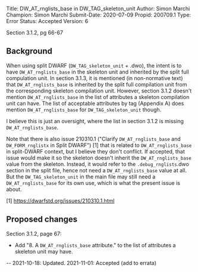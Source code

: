 Title:       DW_AT_rnglists_base in DW_TAG_skeleton_unit
Author:      Simon Marchi
Champion:    Simon Marchi
Submit-Date: 2020-07-09
Propid:      200709.1
Type:        Error
Status:      Accepted
Version:     6

Section 3.1.2, pg 66-67

Background
----------

When using split DWARF (`DW_TAG_skeleton_unit` + .dwo), the intent is to
have `DW_AT_rnglists_base` in the skeleton unit and inherited by the split
full compulation unit.  In section 3.1.3, it is mentioned (in
non-normative text) that `DW_AT_rnglists_base` is inherited by the split
full compilation unit from the corresponding skeleton compilation unit.
However, section 3.1.2 doesn't mention `DW_AT_rnglists_base` in the list
of attributes a skeleton compilation unit can have.  The list of
acceptable attributes by tag (Appendix A) does mention
`DW_AT_rnglists_base` for `DW_TAG_skeleton_unit` though.

I believe this is just an oversight, where the list in section 3.1.2 is
missing `DW_AT_rnglists_base`.

Note that there is also issue 210310.1 ("Clarify `DW_AT_rnglists_base` and
`DW_FORM_rnglistx` in Split DWARF") [1] that is related to
`DW_AT_rnglists_base` in split-DWARF context, but I believe they don't
conflict.  If accepted, that issue would make it so the skeleton doesn't
inherit the `DW_AT_rnglists_base` value from the skeleton.  Instead, it
would refer to the `.debug_rnglists`.dwo section in the split file, hence
not need a `DW_AT_rnglists_base` value at all.  But the
`DW_TAG_skeleton_unit` in the main file may still need a
`DW_AT_rnglists_base` for its own use, which is what the present issue is
about.

[1] https://dwarfstd.org/issues/210310.1.html

Proposed changes
----------------

Section 3.1.2, page 67:

 - Add "8. A `DW_AT_rnglists_base` attribute." to the list of attributes a
   skeleton unit may have.

--
2021-10-18:  Updated.
2021-11-01:  Accepted (add to errata)
